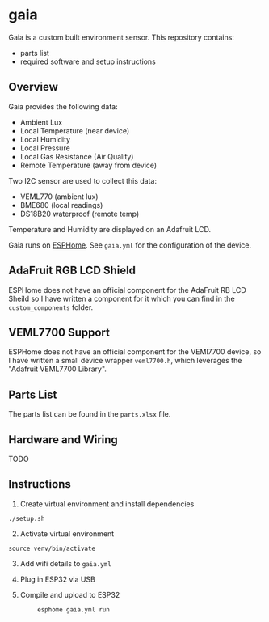 # gaia

Gaia is a custom built environment sensor. This repository contains:
- parts list
- required software and setup instructions

## Overview

Gaia provides the following data:
- Ambient Lux
- Local Temperature (near device)
- Local Humidity
- Local Pressure
- Local Gas Resistance (Air Quality)
- Remote Temperature (away from device)

Two I2C sensor are used to collect this data:
- VEML770 (ambient lux)
- BME680 (local readings)
- DS18B20 waterproof (remote temp)

Temperature and Humidity are displayed on an Adafruit LCD.

Gaia runs on [ESPHome](https://esphome.io). See `gaia.yml`  for the configuration of the device.

## AdaFruit RGB LCD Shield

ESPHome does not have an official component for the AdaFruit RB LCD Sheild so I have written a component
for it which you can find in the `custom_components`  folder.

## VEML7700 Support

ESPHome does not have an official component for the VEMl7700 device, so I have written a small device wrapper `veml7700.h`, which leverages the "Adafruit VEML7700 Library".

## Parts List

The parts list can be found in the `parts.xlsx` file.

## Hardware and Wiring

TODO

## Instructions

1. Create virtual environment and install dependencies

```
./setup.sh
```

2. Activate virtual environment

```
source venv/bin/activate
```

3. Add wifi details to  `gaia.yml`

4. Plug in ESP32 via USB

5. Compile and upload to ESP32

```
		esphome gaia.yml run
```
